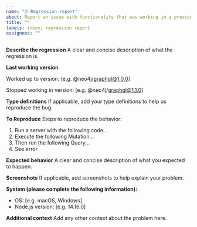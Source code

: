 ```yaml
---
name: "⏰ Regression report"
about: Report an issue with functionality that was working in a previous version
title: ""
labels: inbox, regression report
assignees: ""
---
```


**Describe the regression**
A clear and concise description of what the regression is.

**Last working version**

Worked up to version: [e.g. @neo4j/graphql@1.0.0]

Stopped working in version: [e.g. @neo4j/graphql@1.1.0]

**Type definitions**
If applicable, add your type definitions to help us reproduce the bug.

**To Reproduce**
Steps to reproduce the behavior:

1. Run a server with the following code...
2. Execute the following Mutation...
3. Then run the following Query...
4. See error

**Expected behavior**
A clear and concise description of what you expected to happen.

**Screenshots**
If applicable, add screenshots to help explain your problem.

**System (please complete the following information):**

-   OS: [e.g. macOS, Windows]
-   Node.js version: [e.g. 14.16.0]

**Additional context**
Add any other context about the problem here.
